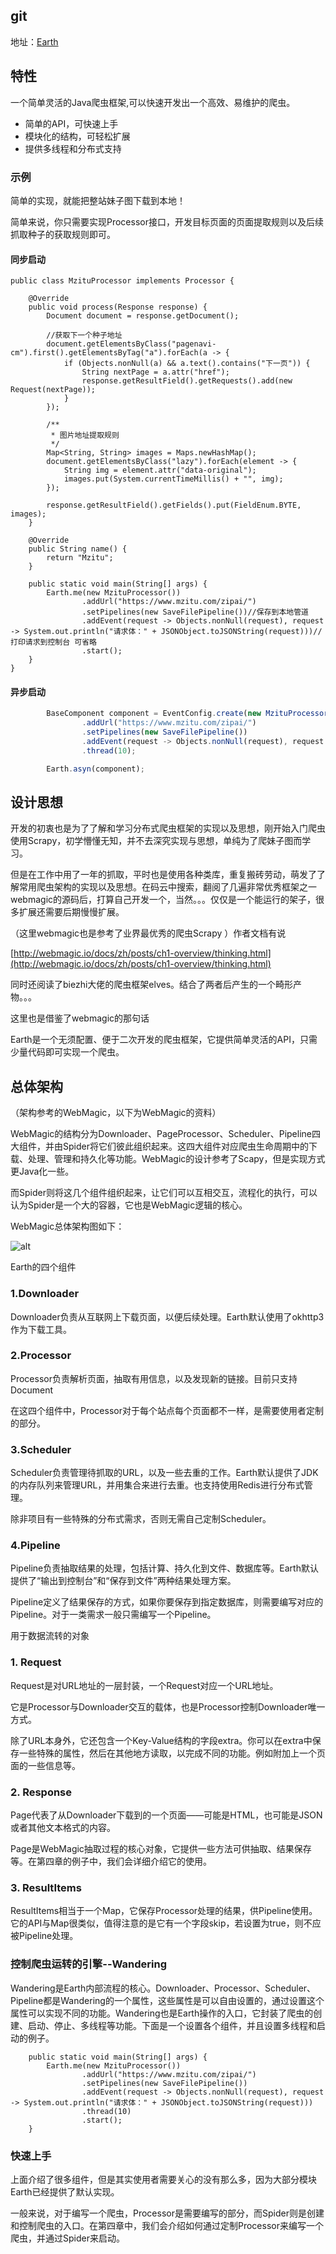 ## git

地址：[Earth](https://gitee.com/SAnSAni/Earth)

## 特性

一个简单灵活的Java爬虫框架,可以快速开发出一个高效、易维护的爬虫。

*   简单的API，可快速上手
*   模块化的结构，可轻松扩展
*   提供多线程和分布式支持

### 示例

简单的实现，就能把整站妹子图下载到本地！

简单来说，你只需要实现Processor接口，开发目标页面的页面提取规则以及后续抓取种子的获取规则即可。
#### 同步启动
    public class MzituProcessor implements Processor {

        @Override
        public void process(Response response) {
            Document document = response.getDocument();

            //获取下一个种子地址
            document.getElementsByClass("pagenavi-cm").first().getElementsByTag("a").forEach(a -> {
                if (Objects.nonNull(a) && a.text().contains("下一页")) {
                    String nextPage = a.attr("href");
                    response.getResultField().getRequests().add(new Request(nextPage));
                }
            });

            /**
             * 图片地址提取规则
             */
            Map<String, String> images = Maps.newHashMap();
            document.getElementsByClass("lazy").forEach(element -> {
                String img = element.attr("data-original");
                images.put(System.currentTimeMillis() + "", img);
            });

            response.getResultField().getFields().put(FieldEnum.BYTE, images);
        }

        @Override
        public String name() {
            return "Mzitu";
        }

        public static void main(String[] args) {
            Earth.me(new MzituProcessor())
                    .addUrl("https://www.mzitu.com/zipai/")
                    .setPipelines(new SaveFilePipeline())//保存到本地管道
                    .addEvent(request -> Objects.nonNull(request), request -> System.out.println("请求体：" + JSONObject.toJSONString(request)))//打印请求到控制台 可省略
                    .start();
        }
    }
#### 异步启动
```js
        BaseComponent component = EventConfig.create(new MzituProcessor())
                .addUrl("https://www.mzitu.com/zipai/")
                .setPipelines(new SaveFilePipeline())
                .addEvent(request -> Objects.nonNull(request), request -> System.out.println("请求体：" + JSONObject.toJSONString(request)))
                .thread(10);

        Earth.asyn(component);
```  

## 设计思想

开发的初衷也是为了了解和学习分布式爬虫框架的实现以及思想，刚开始入门爬虫使用Scrapy，初学懵懂无知，并不去深究实现与思想，单纯为了爬妹子图而学习。

但是在工作中用了一年的抓取，平时也是使用各种类库，重复搬砖劳动，萌发了了解常用爬虫架构的实现以及思想。在码云中搜索，翻阅了几遍非常优秀框架之一webmagic的源码后，打算自己开发一个，当然。。。仅仅是一个能运行的架子，很多扩展还需要后期慢慢扩展。

（这里webmagic也是参考了业界最优秀的爬虫Scrapy ）作者文档有说

[http://webmagic.io/docs/zh/posts/ch1-overview/thinking.html](http://webmagic.io/docs/zh/posts/ch1-overview/thinking.html)

同时还阅读了biezhi大佬的爬虫框架elves。结合了两者后产生的一个畸形产物。。。

这里也是借鉴了webmagic的那句话

Earth是一个无须配置、便于二次开发的爬虫框架，它提供简单灵活的API，只需少量代码即可实现一个爬虫。

## 总体架构

（架构参考的WebMagic，以下为WebMagic的资料）

WebMagic的结构分为Downloader、PageProcessor、Scheduler、Pipeline四大组件，并由Spider将它们彼此组织起来。这四大组件对应爬虫生命周期中的下载、处理、管理和持久化等功能。WebMagic的设计参考了Scapy，但是实现方式更Java化一些。

而Spider则将这几个组件组织起来，让它们可以互相交互，流程化的执行，可以认为Spider是一个大的容器，它也是WebMagic逻辑的核心。

WebMagic总体架构图如下：

![alt](https://images.gitee.com/uploads/images/2019/1126/145448_88fe07fb_1393640.png)

Earth的四个组件

### 1.Downloader

Downloader负责从互联网上下载页面，以便后续处理。Earth默认使用了okhttp3作为下载工具。

### 2.Processor

Processor负责解析页面，抽取有用信息，以及发现新的链接。目前只支持Document

在这四个组件中，Processor对于每个站点每个页面都不一样，是需要使用者定制的部分。

### 3.Scheduler

Scheduler负责管理待抓取的URL，以及一些去重的工作。Earth默认提供了JDK的内存队列来管理URL，并用集合来进行去重。也支持使用Redis进行分布式管理。

除非项目有一些特殊的分布式需求，否则无需自己定制Scheduler。

### 4.Pipeline

Pipeline负责抽取结果的处理，包括计算、持久化到文件、数据库等。Earth默认提供了“输出到控制台”和“保存到文件”两种结果处理方案。

Pipeline定义了结果保存的方式，如果你要保存到指定数据库，则需要编写对应的Pipeline。对于一类需求一般只需编写一个Pipeline。

用于数据流转的对象

### 1\. Request

Request是对URL地址的一层封装，一个Request对应一个URL地址。

它是Processor与Downloader交互的载体，也是Processor控制Downloader唯一方式。

除了URL本身外，它还包含一个Key-Value结构的字段extra。你可以在extra中保存一些特殊的属性，然后在其他地方读取，以完成不同的功能。例如附加上一个页面的一些信息等。

### 2\. Response

Page代表了从Downloader下载到的一个页面——可能是HTML，也可能是JSON或者其他文本格式的内容。

Page是WebMagic抽取过程的核心对象，它提供一些方法可供抽取、结果保存等。在第四章的例子中，我们会详细介绍它的使用。

### 3\. ResultItems

ResultItems相当于一个Map，它保存Processor处理的结果，供Pipeline使用。它的API与Map很类似，值得注意的是它有一个字段skip，若设置为true，则不应被Pipeline处理。

### 控制爬虫运转的引擎--Wandering

Wandering是Earth内部流程的核心。Downloader、Processor、Scheduler、Pipeline都是Wandering的一个属性，这些属性是可以自由设置的，通过设置这个属性可以实现不同的功能。Wandering也是Earth操作的入口，它封装了爬虫的创建、启动、停止、多线程等功能。下面是一个设置各个组件，并且设置多线程和启动的例子。

        public static void main(String[] args) {
            Earth.me(new MzituProcessor())
                    .addUrl("https://www.mzitu.com/zipai/")
                    .setPipelines(new SaveFilePipeline())
                    .addEvent(request -> Objects.nonNull(request), request -> System.out.println("请求体：" + JSONObject.toJSONString(request)))
                    .thread(10)
                    .start();
        }

### 快速上手

上面介绍了很多组件，但是其实使用者需要关心的没有那么多，因为大部分模块Earth已经提供了默认实现。

一般来说，对于编写一个爬虫，Processor是需要编写的部分，而Spider则是创建和控制爬虫的入口。在第四章中，我们会介绍如何通过定制Processor来编写一个爬虫，并通过Spider来启动。